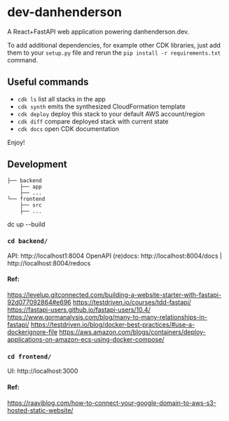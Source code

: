 # dev-danhenderson
A React+FastAPI web application powering danhenderson.dev.

To add additional dependencies, for example other CDK libraries, just add
them to your `setup.py` file and rerun the `pip install -r requirements.txt`
command.

## Useful commands

 * `cdk ls`          list all stacks in the app
 * `cdk synth`       emits the synthesized CloudFormation template
 * `cdk deploy`      deploy this stack to your default AWS account/region
 * `cdk diff`        compare deployed stack with current state
 * `cdk docs`        open CDK documentation

Enjoy!

## Development
```
├── backend
    ├── app
    ├── ...
└── frontend
    ├── src
    ├── ...
```

dc up --build
 

### `cd backend/`

API: http://localhost1:8004
OpenAPI (re)docs: http://localhost:8004/docs | http://localhost:8004/redocs

#### Ref:
https://levelup.gitconnected.com/building-a-website-starter-with-fastapi-92d077092864#e696
https://testdriven.io/courses/tdd-fastapi/
https://fastapi-users.github.io/fastapi-users/10.4/
https://www.gormanalysis.com/blog/many-to-many-relationships-in-fastapi/
https://testdriven.io/blog/docker-best-practices/#use-a-dockerignore-file
https://aws.amazon.com/blogs/containers/deploy-applications-on-amazon-ecs-using-docker-compose/


### `cd frontend/`

UI: http://localhost:3000


#### Ref:
https://raaviblog.com/how-to-connect-your-google-domain-to-aws-s3-hosted-static-website/



